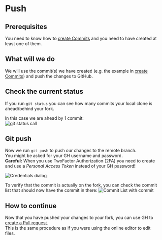 # Push

## Prerequisites

You need to know how to [create Commits](/Contribute/LocalClone/CreateCommit/) and you need to have created at least one of them.

## What will we do

We will use the commit(s) we have created (e.g. the example in [create Commits](/Contribute/LocalClone/CreateCommit/)) and push the changes to GitHub.  

## Check the current status

If you run `git status` you can see how many commits your local clone is ahead/behind your fork.  

In this case we are ahead by 1 commit:  
![git status call](/Contribute/LocalClone/assets/Example1_Bash_GitStatus3.png)


## Git push

Now we run `git push` to push our changes to the remote branch.  
You might be asked for your GH username and password.  
**Careful:** When you use TwoFactor Authorization (2FA) you need to create and use a *Personal Access Token* instead of your GH password!

![Credentials dialog](/Contribute/LocalClone/assets/Example1_Bash_GitPush_Credentials.png)


To verify that the commit is actually on the fork, you can check the commit list that should now have the commit in there:
![Commit List with commit](/Contribute/LocalClone/assets/Example1_CommitList.png)


## How to continue

Now that you have pushed your changes to your fork, you can use GH to [create a Pull request](/Contribute/PullRequest/).  
This is the same procedure as if you were using the online editor to edit files.